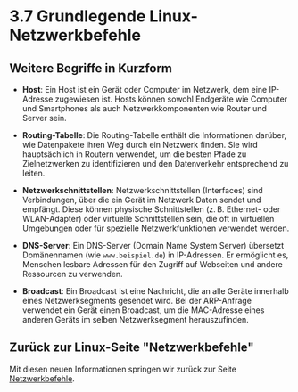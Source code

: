 # 3.7 Grundlegende Linux-Netzwerkbefehle

## Weitere Begriffe in Kurzform

- **Host**: Ein Host ist ein Gerät oder Computer im Netzwerk, dem eine IP-Adresse zugewiesen ist. Hosts können sowohl Endgeräte wie Computer und Smartphones als auch Netzwerkkomponenten wie Router und Server sein.

- **Routing-Tabelle**: Die Routing-Tabelle enthält die Informationen darüber, wie Datenpakete ihren Weg durch ein Netzwerk finden. Sie wird hauptsächlich in Routern verwendet, um die besten Pfade zu Zielnetzwerken zu identifizieren und den Datenverkehr entsprechend zu leiten.

- **Netzwerkschnittstellen**: Netzwerkschnittstellen (Interfaces) sind Verbindungen, über die ein Gerät im Netzwerk Daten sendet und empfängt. Diese können physische Schnittstellen (z. B. Ethernet- oder WLAN-Adapter) oder virtuelle Schnittstellen sein, die oft in virtuellen Umgebungen oder für spezielle Netzwerkfunktionen verwendet werden.

- **DNS-Server**: Ein DNS-Server (Domain Name System Server) übersetzt Domänennamen (wie `www.beispiel.de`) in IP-Adressen. Er ermöglicht es, Menschen lesbare Adressen für den Zugriff auf Webseiten und andere Ressourcen zu verwenden.

- **Broadcast**: Ein Broadcast ist eine Nachricht, die an alle Geräte innerhalb eines Netzwerksegments gesendet wird. Bei der ARP-Anfrage verwendet ein Gerät einen Broadcast, um die MAC-Adresse eines anderen Geräts im selben Netzwerksegment herauszufinden.


## Zurück zur Linux-Seite "Netzwerkbefehle"

Mit diesen neuen Informationen springen wir zurück zur Seite [Netzwerkbefehle](../2Linux/2.5.10_Netzwerkbefehle.md).

